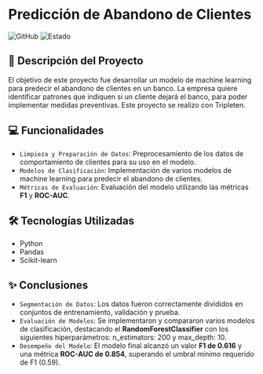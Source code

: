 # Predicción de Abandono de Clientes
![GitHub](https://img.shields.io/badge/GitHub-Repository-lightgrey)
![Estado](https://img.shields.io/badge/Estado-Terminado-brightgreen)

## 📖 Descripción del Proyecto
El objetivo de este proyecto fue desarrollar un modelo de machine learning para predecir el abandono de clientes en un banco. La empresa quiere identificar patrones que indiquen si un cliente dejará el banco, para poder implementar medidas preventivas. Este proyecto se realizo con Tripleten.

## 💻 Funcionalidades
- `Limpieza y Preparación de Datos`: Preprocesamiento de los datos de comportamiento de clientes para su uso en el modelo.
- `Modelos de Clasificación`: Implementación de varios modelos de machine learning para predecir el abandono de clientes.
- `Métricas de Evaluación`: Evaluación del modelo utilizando las métricas **F1** y **ROC-AUC**.

## 🛠 Tecnologías Utilizadas
- Python
- Pandas
- Scikit-learn

## ✨ Conclusiones
- `Segmentación de Datos`: Los datos fueron correctamente divididos en conjuntos de entrenamiento, validación y prueba.
- `Evaluación de Modelos`: Se implementaron y compararon varios modelos de clasificación, destacando el **RandomForestClassifier** con los siguientes hiperparámetros: n_estimators: 200 y max_depth: 10.
- `Desempeño del Modelo`: El modelo final alcanzó un valor **F1 de 0.616** y una métrica **ROC-AUC de 0.854**, superando el umbral mínimo requerido de F1 (0.59).
